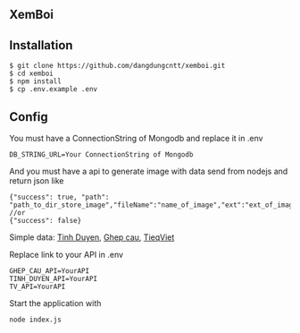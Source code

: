 ## XemBoi
## Installation
```
$ git clone https://github.com/dangdungcntt/xemboi.git
$ cd xemboi
$ npm install
$ cp .env.example .env
```
## Config
You must have a ConnectionString of Mongodb and replace it in .env
```
DB_STRING_URL=Your ConnectionString of Mongodb
```
And you must have a api to generate image with data send from nodejs and return json like 
```
{"success": true, "path": "path_to_dir_store_image","fileName":"name_of_image","ext":"ext_of_image"}
//or
{"success": false}
```
Simple data:
[Tinh Duyen](http://code.dangdung.xyz/IvKKU7tj),
[Ghep cau](http://code.dangdung.xyz/5BPoik6H),
[TieqViet](http://code.dangdung.xyz/2rhezYVs)

Replace link to your API in .env
```
GHEP_CAU_API=YourAPI
TINH_DUYEN_API=YourAPI
TV_API=YourAPI
```
Start the application with
```
node index.js
```

